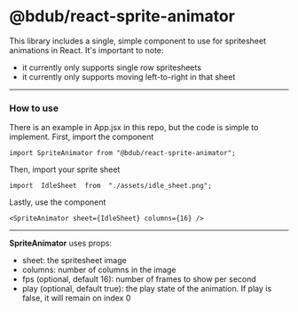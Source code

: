 # @bdub/react-sprite-animator
This library includes a single, simple component to use for spritesheet animations in React. It's important to note:

 - it currently only supports single row spritesheets
 - it currently only supports moving left-to-right in that sheet
***
### How to use

There is an example in App.jsx in this repo, but the code is simple to implement. First, import the component

`import SpriteAnimator from "@bdub/react-sprite-animator";`

Then, import your sprite sheet

`import  IdleSheet  from  "./assets/idle_sheet.png";`

Lastly, use the component

`<SpriteAnimator sheet={IdleSheet} columns={16} />`

***
**SpriteAnimator** uses props:
- sheet: the spritesheet image
- columns: number of columns in the image
- fps (optional, default 16): number of frames to show per second
- play (optional, default true): the play state of the animation. If play is false, it will remain on index 0
